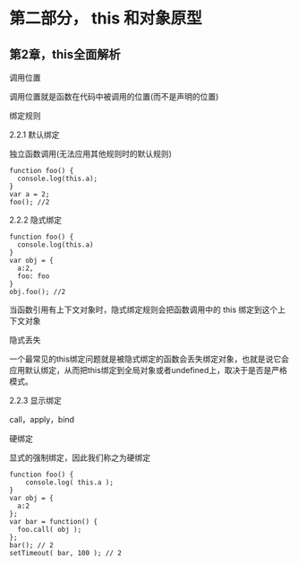 # 第二部分， this 和对象原型

## 第2章，this全面解析

调用位置

调用位置就是函数在代码中被调用的位置(而不是声明的位置)


绑定规则

2.2.1 默认绑定

独立函数调用(无法应用其他规则时的默认规则)


```
function foo() {
  console.log(this.a);
}
var a = 2;
foo(); //2
```

2.2.2 隐式绑定


```
function foo() {
  console.log(this.a)
}
var obj = {
  a:2,
  foo: foo
}
obj.foo(); //2
```
当函数引用有上下文对象时，隐式绑定规则会把函数调用中的 this 绑定到这个上下文对象

隐式丢失

一个最常见的this绑定问题就是被隐式绑定的函数会丢失绑定对象，也就是说它会应用默认绑定，从而把this绑定到全局对象或者undefined上，取决于是否是严格模式。



2.2.3 显示绑定

call，apply，bind

硬绑定

显式的强制绑定，因此我们称之为硬绑定

```
function foo() { 
    console.log( this.a );
}
var obj = { 
  a:2
};
var bar = function() { 
  foo.call( obj );
};
bar(); // 2
setTimeout( bar, 100 ); // 2

```
